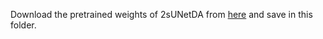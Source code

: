 Download the pretrained weights of 2sUNetDA from [here](https://drive.google.com/file/d/1lOQmoy9ibzFQcNJyQT3b5cfOlGgNkdxG/view?usp=sharing) and save in this folder.
